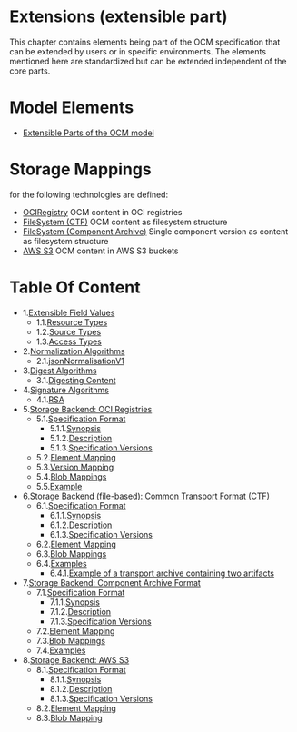 # Extensions (extensible part)

This chapter contains elements being part of the OCM specification that can be extended by users or in specific environments. The elements mentioned here are standardized but can be extended independent of the core parts.

# Model Elements
- [ Extensible Parts of the OCM model](01-extensions.md)

# Storage Mappings
for the following technologies are defined:

- [OCIRegistry](03-oci.md) OCM content in OCI registries
- [FileSystem (CTF)](04-files.md) OCM content as filesystem structure
- [FileSystem (Component Archive)](04-files.md) Single component version as content as filesystem structure
- [AWS S3](05-s3.md) OCM content in AWS S3 buckets

# Table Of Content

* 1.[Extensible Field Values](01-extensions.md#extensible-field-values)
  * 1.1.[Resource Types](01-extensions.md#resource-types)
  * 1.2.[Source Types](01-extensions.md#source-types)
  * 1.3.[Access Types](01-extensions.md#access-types)
* 2.[Normalization Algorithms](01-extensions.md#normalization-algorithms)
  * 2.1.[jsonNormalisationV1](01-extensions.md#jsonnormalisationv1)
* 3.[Digest Algorithms](01-extensions.md#digest-algorithms)
  * 3.1.[Digesting Content](01-extensions.md#digesting-content)
* 4.[Signature Algorithms](01-extensions.md#signature-algorithms)
  * 4.1.[RSA](01-extensions.md#rsa)
* 5.[Storage Backend: OCI Registries](02-oci.md#storage-backend-oci-registries)
  * 5.1.[Specification Format](02-oci.md#specification-format)
    * 5.1.1.[Synopsis](02-oci.md#synopsis)
    * 5.1.2.[Description](02-oci.md#description)
    * 5.1.3.[Specification Versions](02-oci.md#specification-versions)
  * 5.2.[Element Mapping](02-oci.md#element-mapping)
  * 5.3.[Version Mapping](02-oci.md#version-mapping)
  * 5.4.[Blob Mappings](02-oci.md#blob-mappings)
  * 5.5.[Example](02-oci.md#example)
* 6.[Storage Backend (file-based): Common Transport Format (CTF)](03-files.md#storage-backend-file-based-common-transport-format-ctf)
  * 6.1.[Specification Format](03-files.md#specification-format)
    * 6.1.1.[Synopsis](03-files.md#synopsis)
    * 6.1.2.[Description](03-files.md#description)
    * 6.1.3.[Specification Versions](03-files.md#specification-versions)
  * 6.2.[Element Mapping](03-files.md#element-mapping)
  * 6.3.[Blob Mappings](03-files.md#blob-mappings)
  * 6.4.[Examples](03-files.md#examples)
    * 6.4.1.[Example of a transport archive containing two artifacts](03-files.md#example-of-a-transport-archive-containing-two-artifacts)
* 7.[Storage Backend: Component Archive Format](03-files.md#component-archive-format)
  * 7.1.[Specification Format](03-files.md#specification-format)
    * 7.1.1.[Synopsis](03-files.md#synopsis)
    * 7.1.2.[Description](03-files.md#description)
    * 7.1.3.[Specification Versions](03-files.md#specification-versions)
  * 7.2.[Element Mapping](03-files.md#element-mapping)
  * 7.3.[Blob Mappings](03-files.md#blob-mappings)
  * 7.4.[Examples](03-files.md#examples)
* 8.[Storage Backend: AWS S3](05-s3.md#storage-backend-aws-s3)
  * 8.1.[Specification Format](05-s3.md#specification-format)
    * 8.1.1.[Synopsis](05-s3.md#synopsis)
    * 8.1.2.[Description](05-s3.md#description)
    * 8.1.3.[Specification Versions](05-s3.md#specification-versions)
  * 8.2.[Element Mapping](05-s3.md#element-mapping)
  * 8.3.[Blob Mapping](05-s3.md#blob-mapping)
